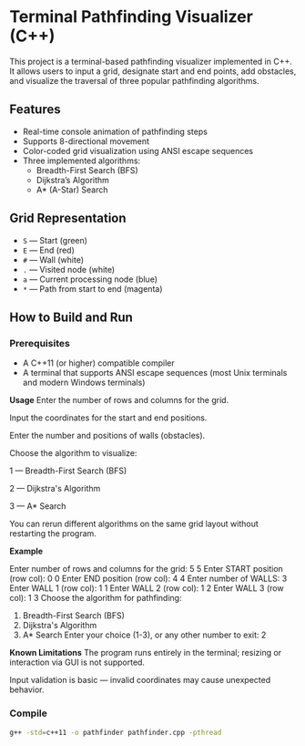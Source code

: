 # Terminal Pathfinding Visualizer (C++)

This project is a terminal-based pathfinding visualizer implemented in C++. It allows users to input a grid, designate start and end points, add obstacles, and visualize the traversal of three popular pathfinding algorithms.

## Features

- Real-time console animation of pathfinding steps
- Supports 8-directional movement
- Color-coded grid visualization using ANSI escape sequences
- Three implemented algorithms:
  - Breadth-First Search (BFS)
  - Dijkstra’s Algorithm
  - A* (A-Star) Search

## Grid Representation

- `S` — Start (green)
- `E` — End (red)
- `#` — Wall (white)
- `.` — Visited node (white)
- `a` — Current processing node (blue)
- `*` — Path from start to end (magenta)

## How to Build and Run

### Prerequisites

- A C++11 (or higher) compatible compiler
- A terminal that supports ANSI escape sequences (most Unix terminals and modern Windows terminals)

**Usage**
Enter the number of rows and columns for the grid.

Input the coordinates for the start and end positions.

Enter the number and positions of walls (obstacles).

Choose the algorithm to visualize:

1 — Breadth-First Search (BFS)

2 — Dijkstra's Algorithm

3 — A* Search

You can rerun different algorithms on the same grid layout without restarting the program.

**Example**

Enter number of rows and columns for the grid: 5 5
Enter START position (row col): 0 0
Enter END position (row col): 4 4
Enter number of WALLS: 3
Enter WALL 1 (row col): 1 1
Enter WALL 2 (row col): 1 2
Enter WALL 3 (row col): 1 3
Choose the algorithm for pathfinding:
1. Breadth-First Search (BFS)
2. Dijkstra's Algorithm
3. A* Search
Enter your choice (1-3), or any other number to exit: 2

**Known Limitations**
The program runs entirely in the terminal; resizing or interaction via GUI is not supported.

Input validation is basic — invalid coordinates may cause unexpected behavior.

### Compile

```bash
g++ -std=c++11 -o pathfinder pathfinder.cpp -pthread
